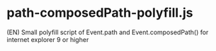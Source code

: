 # path-composedPath-polyfill.js
(EN) Small polyfill script of Event.path and Event.composedPath() for internet explorer 9 or higher
